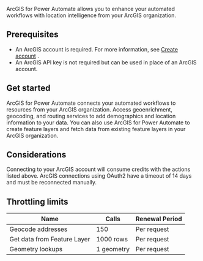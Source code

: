 ArcGIS for Power Automate allows you to enhance your automated workflows with location intelligence from your ArcGIS organization. 

## Prerequisites

- An ArcGIS account is required. For more information, see [Create account](https://doc.arcgis.com/en/arcgis-online/get-started/create-account.htm) .
- An ArcGIS API key is not required but can be used in place of an ArcGIS account.

## Get started

ArcGIS for Power Automate connects your automated workflows to resources from your ArcGIS organization. Access geoenrichment, geocoding, and routing services to add demographics and location information to your data. You can also use ArcGIS for Power Automate to create feature layers and fetch data from existing feature layers in your ArcGIS organization.

## Considerations

Connecting to your ArcGIS account will consume credits with the actions listed above. ArcGIS connections using OAuth2 have a timeout of 14 days and must be reconnected manually. 

## Throttling limits
Name |	Calls	| Renewal Period
--- | --- | --- 
Geocode addresses	| 150	| Per request
Get data from Feature Layer	| 1000 rows	| Per request
Geometry lookups |	1 geometry | Per request
